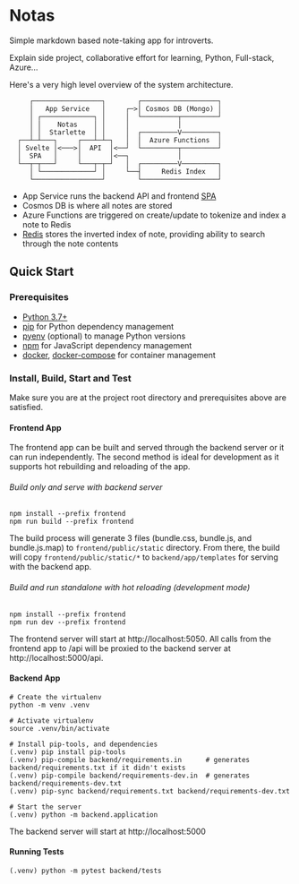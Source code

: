 # Notas
Simple markdown based note-taking app for introverts.

Explain side project, collaborative effort for learning, Python, Full-stack, Azure...

Here's a very high level overview of the system architecture.
```                          
     ┌─────────────────┐        ┌───────────────────┐
     │   App Service   │     ┌─>│ Cosmos DB (Mongo) │  
     │ ┌─────────────┐ │     │  └─────────┬─────────┘
     │ │    Notas    │ │     │            │
     │ │  Starlette  │ │     │  ┌─────────V─────────┐
  ┌──┴─┴───┐     ┌───┴─┴─┐   │  │  Azure Functions  │
  │ Svelte │<───>│  API  │<──┘  └─────────┬─────────┘
  │  SPA   │     │       │<──┐            │ 
  └──┬─┬───┘     └───┬─┬─┘   │  ┌─────────V─────────┐
     │ └─────────────┘ │     └──┤     Redis Index   │
     └─────────────────┘        └───────────────────┘
``` 
* App Service runs the backend API and frontend [SPA](https://en.wikipedia.org/wiki/Single-page_application)
* Cosmos DB is where all notes are stored
* Azure Functions are triggered on create/update to tokenize and index a note to Redis
* [Redis](https://redis.io/) stores the inverted index of note, providing ability to search through the note contents

## Quick Start

### Prerequisites 

* [Python 3.7+](https://www.python.org/downloads/) 
* [pip](https://pip.pypa.io/en/stable/) for Python dependency management
* [pyenv](https://github.com/pyenv/pyenv) (optional) to manage Python versions
* [npm](https://www.npmjs.com/) for JavaScript dependency management
* [docker](https://docs.docker.com/), [docker-compose](https://docs.docker.com/compose/) for container management

### Install, Build, Start and Test

Make sure you are at the project root directory and prerequisites above are satisfied.

#### Frontend App

The frontend app can be built and served through the backend server or it can run independently. The second method is ideal for development as it supports hot rebuilding and reloading of the app.

###### Build only and serve with backend server

```shell
npm install --prefix frontend
npm run build --prefix frontend
```

The build process will generate 3 files (bundle.css, bundle.js, and bundle.js.map) to `frontend/public/static` directory. From there, the build will copy `frontend/public/static/*` to `backend/app/templates` for serving with the backend app.

###### Build and run standalone with hot reloading (development mode)

```shell
npm install --prefix frontend
npm run dev --prefix frontend
```

The frontend server will start at http://localhost:5050. All calls from the frontend app to /api will be proxied to the backend server at http://localhost:5000/api.

#### Backend App

```shell
# Create the virtualenv
python -m venv .venv

# Activate virtualenv
source .venv/bin/activate

# Install pip-tools, and dependencies
(.venv) pip install pip-tools
(.venv) pip-compile backend/requirements.in      # generates backend/requirements.txt if it didn't exists
(.venv) pip-compile backend/requirements-dev.in  # generates backend/requirements-dev.txt
(.venv) pip-sync backend/requirements.txt backend/requirements-dev.txt

# Start the server
(.venv) python -m backend.application
```

The backend server will start at http://localhost:5000

#### Running Tests

```shell
(.venv) python -m pytest backend/tests
```








